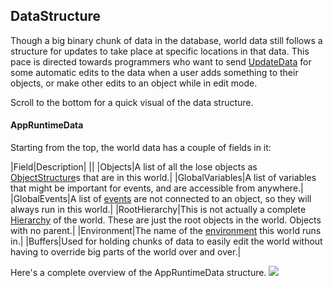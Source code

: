 ## DataStructure
Though a big binary chunk of data in the database, world data still follows a structure for updates to take place at
specific locations in that data. This pace is directed towards programmers who want to send [UpdateData](UpdateData.md)
for some automatic edits to the data when a user adds something to their objects, or make other edits to an object
while in edit mode.

Scroll to the bottom for a quick visual of the data structure.

#### AppRuntimeData

Starting from the top, the world data has a couple of fields in it:

|Field|Description|
||
|Objects|A list of all the lose objects as [ObjectStructure](../Objects/Data.md#ObjectStructure)s that are in this world.|
|GlobalVariables|A list of variables that might be important for events, and are accessible from anywhere.|
|GlobalEvents|A list of [events](../Events/EventData.md) are not connected to an object, so they will always run in this world.|
|RootHierarchy|This is not actually a complete [Hierarchy](Hierarchy.md) of the world. These are just the root objects in the world. Objects with no parent.|
|Environment|The name of the [environment](../Environments/Environments.md) this world runs in.|
|Buffers|Used for holding chunks of data to easily edit the world without having to override big parts of the world over and over.|

Here's a complete overview of the AppRuntimeData structure.
![](https://github.com/OpenUpTech/openuptech.github.io/tree/main/assets/images/DataStructureVisualized.jpg)